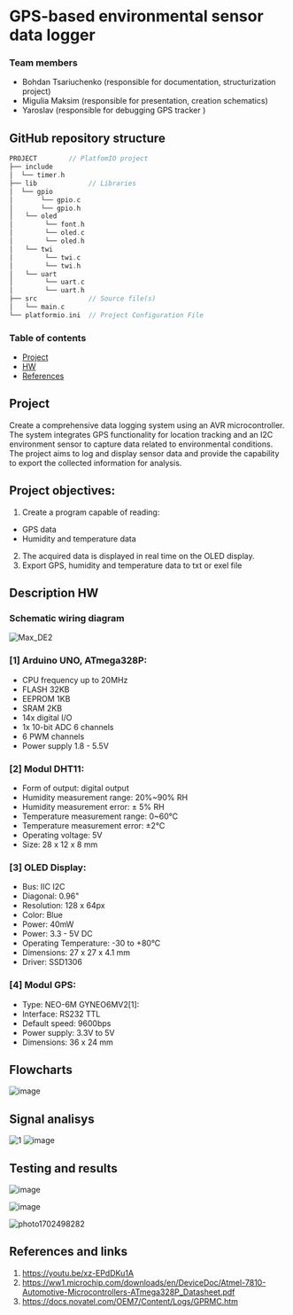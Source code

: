 # GPS-based environmental sensor data logger

### Team members

* Bohdan Tsariuchenko (responsible for documentation, structurization project)
* Migulia Maksim (responsible for presentation, creation schematics)
* Yaroslav (responsible for debugging GPS tracker )


## GitHub repository structure

   ```c
PROJECT        // PlatfomIO project
├── include
│  └── timer.h      
├── lib             // Libraries
│  └── gpio
│       └── gpio.c
│       └── gpio.h
│   └── oled
│        └── font.h
│        └── oled.c
│        └── oled.h
│   └── twi
│        └── twi.c
│        └── twi.h
│   └── uart
│        └── uart.c
│        └── uart.h
├── src             // Source file(s)
│   └── main.c
└── platformio.ini  // Project Configuration File
 ```

### Table of contents

* [Project](#objectives)
* [HW](#hardware)
* [References](#references)

<a name="objectives"></a>
## Project
Create a comprehensive data logging system using an AVR microcontroller. The system integrates GPS functionality for location tracking and an I2C environment sensor to capture data related to environmental conditions. The project aims to log and display sensor data and provide the capability to export the collected information for analysis.

## Project objectives:

1. Create a program capable of reading: 
- GPS data
- Humidity and temperature data
2. The acquired data is displayed in real time on the OLED display.
3. Export GPS, humidity and temperature data to txt or exel file


<a name="hardware"></a>
## Description HW
### Schematic wiring diagram
![Max_DE2](https://github.com/MaksimMigulia97/digital_electronics-2/assets/99403646/05c29027-3b62-4b4a-b1e0-ba9bfbfa2d46)

### [1] Arduino UNO, ATmega328P:
- CPU frequency up to 20MHz
- FLASH 32KB
- EEPROM 1KB
- SRAM 2KB
- 14x digital I/O
- 1x 10-bit ADC 6 channels
- 6 PWM channels
- Power supply 1.8 - 5.5V

### [2] Modul DHT11:
- Form of output: digital output
- Humidity measurement range: 20%~90% RH
- Humidity measurement error: ± 5% RH
- Temperature measurement range: 0~60℃
- Temperature measurement error: ±2℃
- Operating voltage: 5V
- Size: 28 x 12 x 8 mm

### [3] OLED Display:
- Bus: IIC I2C
- Diagonal: 0.96" 
- Resolution: 128 x 64px
- Color: Blue
- Power: 40mW 
- Power: 3.3 - 5V DC 
- Operating Temperature: -30 to +80°C 
- Dimensions: 27 x 27 x 4.1 mm 
- Driver: SSD1306

### [4] Modul GPS:
- Type: NEO-6M GYNEO6MV2[1]: 
- Interface: RS232 TTL
- Default speed: 9600bps
- Power supply: 3.3V to 5V
- Dimensions: 36 x 24 mm

<a name="modules"></a>

## Flowcharts
![image](https://github.com/Xtsari00/notReal-Digital-Electronics-2/assets/99403641/7bd48cb2-cc2b-4851-829f-f80f9d2067c6)

## Signal analisys 
![1](https://github.com/Xtsari00/notReal-Digital-Electronics-2/assets/99403641/30282f5b-707b-4bbf-890b-a5edb8bb6f31)
![image](https://github.com/Xtsari00/notReal-Digital-Electronics-2/assets/99403641/f3e1faac-cd07-495f-bef1-c60f92e3e0b9)


## Testing and results
![image](https://github.com/Xtsari00/notReal-Digital-Electronics-2/assets/99403641/02b0ff3f-9a03-41ff-93a2-cb791b5dc97a)

![image](https://github.com/Xtsari00/notReal-Digital-Electronics-2/assets/99403641/94a315ad-299b-42d3-b931-5311ffa84938)

![photo1702498282](https://github.com/Xtsari00/notReal-Digital-Electronics-2/assets/99403641/68fed1d6-c474-4499-b25e-26a2e23109e2)



## References and links
1. https://youtu.be/xz-EPdDKu1A
2. https://ww1.microchip.com/downloads/en/DeviceDoc/Atmel-7810-Automotive-Microcontrollers-ATmega328P_Datasheet.pdf
3. https://docs.novatel.com/OEM7/Content/Logs/GPRMC.htm
